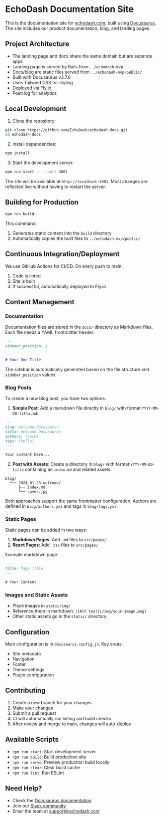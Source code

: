 # EchoDash Documentation Site

This is the documentation site for [echodash.com](https://echodash.com), built using [Docusaurus](https://docusaurus.io/). The site includes our product documentation, blog, and landing pages.

## Project Architecture

- The landing page and docs share the same domain but are separate apps
- Landing page is served by Rails from `../echodash-mvp`
- Docs/blog are static files served from `../echodash-mvp/public/`
- Built with Docusaurus v3.7.0
- Uses Tailwind CSS for styling
- Deployed via Fly.io
- PostHog for analytics

## Local Development

1. Clone the repository:

```bash
git clone https://github.com/EchoDash/echodash-docs.git
cd echodash-docs
```

2. Install dependencies:
```bash
npm install
```

3. Start the development server:
```bash
npm run start -- --port 3001
```

The site will be available at `http://localhost:3001`. Most changes are reflected live without having to restart the server.

## Building for Production

```bash
npm run build
```

This command:
1. Generates static content into the `build` directory
2. Automatically copies the built files to `../echodash-mvp/public/`

## Continuous Integration/Deployment

We use GitHub Actions for CI/CD. On every push to main:
1. Code is linted
2. Site is built
3. If successful, automatically deployed to Fly.io

## Content Management

### Documentation

Documentation files are stored in the `docs/` directory as Markdown files. Each file needs a YAML frontmatter header:

```markdown
---
sidebar_position: 1
---

# Your Doc Title
```

The sidebar is automatically generated based on the file structure and `sidebar_position` values.

### Blog Posts

To create a new blog post, you have two options:

1. **Simple Post**: Add a markdown file directly in `blog/` with format `YYYY-MM-DD-title.md`:
```markdown
---
slug: welcome-docusaurus
title: Welcome Docusaurus
authors: [jack]
tags: [hello]
---

Your content here...
```

2. **Post with Assets**: Create a directory in `blog/` with format `YYYY-MM-DD-title` containing an `index.md` and related assets:
```
blog/
  └── 2024-01-23-welcome/
      ├── index.md
      └── cover.jpg
```

Both approaches support the same frontmatter configuration. Authors are defined in `blog/authors.yml` and tags in `blog/tags.yml`.

### Static Pages

Static pages can be added in two ways:

1. **Markdown Pages**: Add `.md` files to `src/pages/`
2. **React Pages**: Add `.tsx` files to `src/pages/`

Example markdown page:
```markdown
---
title: Page Title
---

# Your Content
```

### Images and Static Assets

- Place images in `static/img/`
- Reference them in markdown: `![Alt text](/img/your-image.png)`
- Other static assets go in the `static/` directory

## Configuration

Main configuration is in `docusaurus.config.js`. Key areas:
- Site metadata
- Navigation
- Footer
- Theme settings
- Plugin configuration

## Contributing

1. Create a new branch for your changes
2. Make your changes
3. Submit a pull request
4. CI will automatically run linting and build checks
5. After review and merge to main, changes will auto-deploy

## Available Scripts

- `npm run start`: Start development server
- `npm run build`: Build production site
- `npm run serve`: Preview production build locally
- `npm run clear`: Clear build cache
- `npm run lint`: Run ESLint

## Need Help?

- Check the [Docusaurus documentation](https://docusaurus.io/docs)
- Join our [Slack community](https://echodash.slack.com)
- Email the team at support@echodash.com